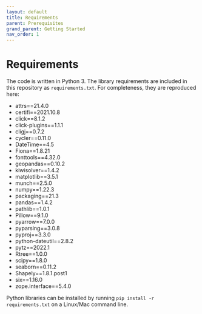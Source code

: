 ```yaml
---
layout: default
title: Requirements
parent: Prerequisites
grand_parent: Getting Started
nav_order: 1
---
```


# Requirements
The code is written in Python 3. The library requirements are included in this repository as `requirements.txt`. For completeness, they are reproduced here:
* attrs==21.4.0
* certifi==2021.10.8
* click==8.1.2
* click-plugins==1.1.1
* cligj==0.7.2
* cycler==0.11.0
* DateTime==4.5
* Fiona==1.8.21
* fonttools==4.32.0
* geopandas==0.10.2
* kiwisolver==1.4.2
* matplotlib==3.5.1
* munch==2.5.0
* numpy==1.22.3
* packaging==21.3
* pandas==1.4.2
* pathlib==1.0.1
* Pillow==9.1.0
* pyarrow==7.0.0
* pyparsing==3.0.8
* pyproj==3.3.0
* python-dateutil==2.8.2
* pytz==2022.1
* Rtree==1.0.0
* scipy==1.8.0
* seaborn==0.11.2
* Shapely==1.8.1.post1
* six==1.16.0
* zope.interface==5.4.0

Python libraries can be installed by running `pip install -r requirements.txt` on a Linux/Mac command line. 
